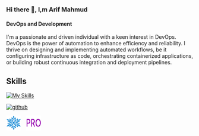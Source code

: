 ### Hi there 👋, I,m Arif Mahmud
#### DevOps and Development
I'm a passionate and driven individual with a keen interest in DevOps. DevOps is the power of automation to enhance efficiency and reliability. I thrive on designing and implementing automated workflows, be it configuring infrastructure as code, orchestrating containerized applications, or building robust continuous integration and deployment pipelines.

## Skills
[![My Skills](https://skillicons.dev/icons?i=js,html,css,wasm)](https://skillicons.dev)


[<img src='https://cdn.jsdelivr.net/npm/simple-icons@3.0.1/icons/github.svg' alt='github' height='40'>](https://github.com/mahmud-arif)  

<a href='https://archiveprogram.github.com/'><img src='https://raw.githubusercontent.com/acervenky/animated-github-badges/master/assets/acbadge.gif' width='40' height='40'></a> <a href='https://github.com/pricing'><img src='https://raw.githubusercontent.com/acervenky/animated-github-badges/master/assets/pro.gif' width='40' height='40'></a> 




